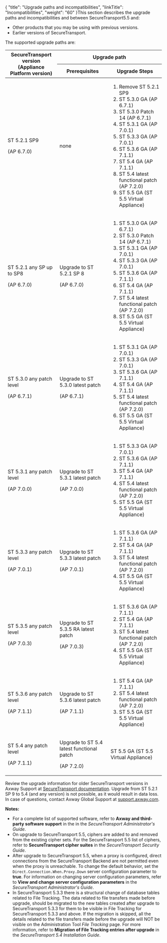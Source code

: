 {
    "title": "Upgrade paths and incompatibilities",
    "linkTitle": "Incompatibilities",
    "weight": "60"
}This section describes the upgrade paths and incompatibilities and between <span class="mc-variable axway_variables.Component_Short_Name variable">SecureTransport</span><span class="mc-variable axway_variables.Component_Version variable">5.5</span> and:

-   Other products that you may be using with previous versions.
-   Earlier versions of <span class="mc-variable axway_variables.Component_Short_Name variable">SecureTransport</span>.

<span id="UpgradePaths"></span>The supported upgrade paths are:

<table>
         
         
         
         
   
   <thead>
      <tr>
<th rowspan="2" class="HeadE-Column1-Header1" style="height: 66px">SecureTransport version<br />
(Appliance Platform version)         </th>
<th style="text-align: center;" colspan="2" class="HeadD-Column1-Header1" style="height: 22px">Upgrade path         </th>
      </tr>
      <tr>
<th class="HeadE-Column1-Header1" style="height: 44px">Prerequisites         </th>
<th class="HeadD-Column1-Header1" style="height: 44px">Upgrade Steps         </th>
      </tr>
   </thead>
   <tbody>
      <tr>
         <td><p>ST 5.2.1 SP9</p>
<p>(AP 6.7.0)</p>         </td>
         <td>none         </td>
         <td><ol>
<li>Remove ST 5.2.1 SP9</li>
<li>ST 5.3.0 GA (AP 6.7.1)</li>
<li>ST 5.3.0 Patch 14 (AP 6.7.1)</li>
<li>ST 5.3.1 GA (AP 7.0.1)</li>
<li>ST 5.3.3 GA (AP 7.0.1)</li>
<li>ST 5.3.6 GA (AP 7.1.1)</li>
<li>ST 5.4 GA (AP 7.1.1)</li>
<li>ST 5.4 latest functional patch (AP 7.2.0)</li>
<li>ST 5.5 GA (ST 5.5 Virtual Appliance)</li>
</ol>         </td>
      </tr>
      <tr>
         <td><p>ST 5.2.1 any SP up to SP8</p>
<p>(AP 6.7.0)</p>         </td>
         <td><p>Upgrade to ST 5.2.1 SP 8</p>
<p>(AP 6.7.0)</p>         </td>
         <td><ol>
<li>ST 5.3.0 GA (AP 6.7.1)</li>
<li>ST 5.3.0 Patch 14 (AP 6.7.1)</li>
<li>ST 5.3.1 GA (AP 7.0.1)</li>
<li>ST 5.3.3 GA (AP 7.0.1)</li>
<li>ST 5.3.6 GA (AP 7.1.1)</li>
<li>ST 5.4 GA (AP 7.1.1)</li>
<li>ST 5.4 latest functional patch (AP 7.2.0)</li>
<li>ST 5.5 GA (ST 5.5 Virtual Appliance)</li>
</ol>         </td>
      </tr>
      <tr>
         <td><p>ST 5.3.0 any patch level</p>
<p>(AP 6.7.1)</p>         </td>
         <td><p>Upgrade to ST 5.3.0 latest patch</p>
<p>(AP 6.7.1)</p>         </td>
         <td><ol>
<li>ST 5.3.1 GA (AP 7.0.1)</li>
<li>ST 5.3.3 GA (AP 7.0.1)</li>
<li>ST 5.3.6 GA (AP 7.1.1)</li>
<li>ST 5.4 GA (AP 7.1.1)</li>
<li>ST 5.4 latest functional patch (AP 7.2.0)</li>
<li>ST 5.5 GA (ST 5.5 Virtual Appliance)</li>
</ol>         </td>
      </tr>
      <tr>
         <td><p>ST 5.3.1 any patch level</p>
<p>(AP 7.0.0)</p>         </td>
         <td><p>Upgrade to ST 5.3.1 latest patch</p>
<p>(AP 7.0.0)</p>         </td>
         <td><ol>
<li>ST 5.3.3 GA (AP 7.0.1)</li>
<li>ST 5.3.6 GA (AP 7.1.1)</li>
<li>ST 5.4 GA (AP 7.1.1)</li>
<li>ST 5.4 latest functional patch (AP 7.2.0)</li>
<li>ST 5.5 GA (ST 5.5 Virtual Appliance)</li>
</ol>         </td>
      </tr>
      <tr>
         <td><p>ST 5.3.3 any patch level</p>
<p>(AP 7.0.1)</p>         </td>
         <td><p>Upgrade to ST 5.3.3 latest patch</p>
<p>(AP 7.0.1)</p>         </td>
         <td><ol>
<li>ST 5.3.6 GA (AP 7.1.1)</li>
<li>ST 5.4 GA (AP 7.1.1)</li>
<li>ST 5.4 latest functional patch (AP 7.2.0)</li>
<li>ST 5.5 GA (ST 5.5 Virtual Appliance)</li>
</ol>         </td>
      </tr>
      <tr>
         <td><p>ST 5.3.5 any patch level</p>
<p>(AP 7.0.3)</p>         </td>
         <td><p>Upgrade to ST 5.3.5 RA latest patch</p>
<p>(AP 7.0.3)</p>         </td>
         <td><ol>
<li>ST 5.3.6 GA (AP 7.1.1)</li>
<li>ST 5.4 GA (AP 7.1.1)</li>
<li>ST 5.4 latest functional patch (AP 7.2.0)</li>
<li>ST 5.5 GA (ST 5.5 Virtual Appliance)</li>
</ol>         </td>
      </tr>
      <tr>
         <td><p>ST 5.3.6 any patch level</p>
<p>(AP 7.1.1)</p>         </td>
         <td><p>Upgrade to ST 5.3.6 latest patch</p>
<p>(AP 7.1.1)</p>         </td>
         <td><ol>
<li>ST 5.4 GA (AP 7.1.1)</li>
<li>ST 5.4 latest functional patch (AP 7.2.0)</li>
<li>ST 5.5 GA (ST 5.5 Virtual Appliance)</li>
</ol>         </td>
      </tr>
      <tr>
         <td><p>ST 5.4 any patch level</p>
<p>(AP 7.1.1)</p>         </td>
         <td><p>Upgrade to ST 5.4 latest functional patch</p>
<p>(AP 7.2.0)</p>         </td>
         <td>ST 5.5 GA (ST 5.5 Virtual Appliance)         </td>
      </tr>
   </tbody>
</table>

Review the upgrade information for older SecureTransport versions in <span class="mc-variable axway_variables.Company_Name variable">Axway</span> Support at [SecureTransport documentation](https://support.axway.com/en/search/index/type/Documentation/sort/created%7Cdesc/ipp/50/product/COMPAX012416/category/Installation+and+Prerequisites). Upgrade from ST 5.2.1 SP 9 to 5.4 (and any version) is not possible, as it would result in data loss. In case of questions, contact <span class="mc-variable axway_variables.Company_Name variable">Axway</span> Global Support at [support.axway.com](http://support.axway.com/).

**Notes:**

-   For a complete list of supported software, refer to **Axway and third-party software support** in the in the *SecureTransport Administrator's Guide*.
-   On upgrade to <span class="mc-variable suite_variables.SecureTransportName variable">SecureTransport</span> <span class="mc-variable axway_variables.Component_Version variable">5.5</span>, ciphers are added to and removed from the existing cipher sets. For the <span class="mc-variable suite_variables.SecureTransportName variable">SecureTransport</span> <span class="mc-variable axway_variables.Component_Version variable">5.5</span> list of ciphers, refer to **SecureTransport cipher suites** in the *SecureTransport Security Guide*.
-   After upgrade to <span class="mc-variable axway_variables.Component_Short_Name variable">SecureTransport</span> <span class="mc-variable axway_variables.Component_Version variable">5.5</span>, when a proxy is configured, direct connections from the <span class="mc-variable axway_variables.Component_Short_Name variable">SecureTransport</span> Backend are not permitted even when the proxy is unreachable. To change the default behavior, set the `Direct.Connection.When.Proxy.Down` server configuration parameter to **true**. For information on changing server configuration parameters, refer to **View and change server configuration parameters** in the *SecureTransport Administrator's Guide*.
-   In <span class="mc-variable axway_variables.Component_Short_Name variable">SecureTransport</span> 5.3.3 there is a structural change of database tables related to File Tracking. The data related to file transfers made before upgrade, should be migrated to the new tables created after upgrade to <span class="mc-variable axway_variables.Component_Short_Name variable">SecureTransport</span> 5.3.3 for them to be visible in File Tracking for <span class="mc-variable axway_variables.Component_Short_Name variable">SecureTransport</span> 5.3.3 and above. If the migration is skipped, all the details related to the file transfers made before the upgrade will NOT be visible on the Administration Tool *File Tracking* page. For more information, refer to **Migration of File Tracking entries after upgrade** in the *SecureTransport 5.4 Installation Guide*.
